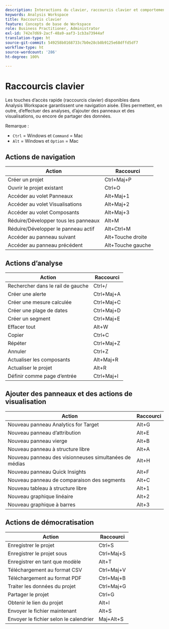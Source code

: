 ```yaml
---
description: Interactions du clavier, raccourcis clavier et comportements pointer-cliquer dans Analysis Workspace.
keywords: Analysis Workspace
title: Raccourcis clavier
feature: Concepts de base de Workspace
role: Business Practitioner, Administrator
exl-id: 742e7d69-2acf-48a9-aaf3-1cb3a73944af
translation-type: ht
source-git-commit: 549258b0168733c7b0e28cb8b9125e68dffd5df7
workflow-type: ht
source-wordcount: '286'
ht-degree: 100%

---
```


# Raccourcis clavier

Les touches d’accès rapide (raccourcis clavier) disponibles dans Analysis Workspace garantissent une navigation aisée. Elles permettent, en outre, d’effectuer des analyses, d’ajouter des panneaux et des visualisations, ou encore de partager des données.

Remarque :
* `Ctrl` = Windows et `Command` = Mac
* `Alt` = Windows et `Option` = Mac

## Actions de navigation

| Action | Raccourci |
| --- | --- |
| Créer un projet | Ctrl+Maj+P |
| Ouvrir le projet existant | Ctrl+O |
| Accéder au volet Panneaux | Alt+Maj+1 |
| Accéder au volet Visualisations | Alt+Maj+2 |
| Accéder au volet Composants | Alt+Maj+3 |
| Réduire/Développer tous les panneaux | Alt+M |
| Réduire/Développer le panneau actif | Alt+Ctrl+M |
| Accéder au panneau suivant | Alt+Touche droite |
| Accéder au panneau précédent | Alt+Touche gauche |

## Actions d’analyse

| Action | Raccourci |
| --- | --- |
| Rechercher dans le rail de gauche | Ctrl+/ |
| Créer une alerte | Ctrl+Maj+A |
| Créer une mesure calculée | Ctrl+Maj+C |
| Créer une plage de dates | Ctrl+Maj+D |
| Créer un segment | Ctrl+Maj+E |
| Effacer tout | Alt+W |
| Copier | Ctrl+C |
| Répéter | Ctrl+Maj+Z |
| Annuler | Ctrl+Z |
| Actualiser les composants | Alt+Maj+R |
| Actualiser le projet | Alt+R |
| Définir comme page d’entrée | Ctrl+Maj+l |

## Ajouter des panneaux et des actions de visualisation

| Action | Raccourci |
| ---|---|
| Nouveau panneau Analytics for Target | Alt+G |
| Nouveau panneau d’attribution | Alt+E |
| Nouveau panneau vierge | Alt+B |
| Nouveau panneau à structure libre | Alt+A |
| Nouveau panneau des visionneuses simultanées de médias | Alt+H |
| Nouveau panneau Quick Insights | Alt+F |
| Nouveau panneau de comparaison des segments | Alt+C |
| Nouveau tableau à structure libre | Alt+1 |
| Nouveau graphique linéaire | Alt+2 |
| Nouveau graphique à barres | Alt+3 |

## Actions de démocratisation

| Action | Raccourci |
| --- | --- |
| Enregistrer le projet | Ctrl+S |
| Enregistrer le projet sous | Ctrl+Maj+S |
| Enregistrer en tant que modèle | Alt+T |
| Téléchargement au format CSV | Ctrl+Maj+V |
| Téléchargement au format PDF | Ctrl+Maj+B |
| Traiter les données du projet | Ctrl+Maj+G |
| Partager le projet | Ctrl+G |
| Obtenir le lien du projet | Alt+l |
| Envoyer le fichier maintenant | Alt+S |
| Envoyer le fichier selon le calendrier | Maj+Alt+S |
